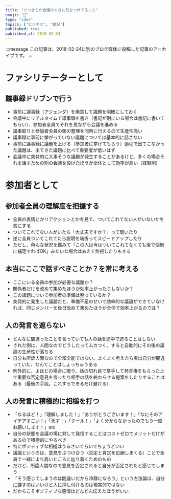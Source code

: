 ```yaml
---
title: "たつきちが会議のときに気をつけてること"
emoji: "📝"
type: "idea"
topics: ["ビジネス", "雑記"]
published: true
published_at: 2018-02-24
---
```


:::message
この記事は、2018-02-24に別のブログ媒体に投稿した記事のアーカイブです。
:::

# ファシリテーターとして

## 議事録ドリブンで行う

* 事前に議事録（アジェンダ）を用意して議題を明確にしておく
* 会議中にリアルタイムで議事録を書き（書記が別にいる場合は書記に書いてもらい）、参加者全員でそれを見ながら会議を進める
* 議事取りと参加者全員の頭の整理を同時に行えるので生産性高い
* 議事録に事前に挙がっていない議題については基本的に話さない
* 事前に議事録に議題を上げる（参加者に挙げてもらう）過程で出てこなかった議題は、出てきた議題に比べて重要度が低いはず
* 会議中に突発的に大事そうな議題が発生することがあるけど、多くの場合それを話すための別の会議を設けたほうが全体として効率が高い（経験則）

# 参加者として

## 参加者全員の理解度を把握する

* 全員の表情とかリアクションとかを見て、ついてこれてない人がいないかを気にする
* ついてこれてない人がいたら「大丈夫ですか？」って聞いたり
* 逆に全員ついてこれてたら説明を端折ってスピードアップしたり
* ただし、色んな状況を鑑みて「この人は今はついてこれてなくても後で個別に補足すればOK」みたいな場合はあえて無視したりもする

## 本当にここで話すべきことか？を常に考える

* ここにいる全員の参加が必要な議題か？
* 関係者だけを改めて集めたほうが効率上がったりしないか？
* この議題について参加者の準備は整っているか？
* 突発的に発生した議題だと、準備不足のせいで効率的な議論ができていなければ、同じメンバーを後日改めて集めたほうが全体で効率上がるのでは？

## 人の発言を遮らない

* どんなに間違ったことを言っていても人の話を途中で遮ることはしない
* された側は、人間なのでどうしたってムカつく。すると自動的にその後の議論の生産性が落ちる
* 自分も所詮人間なので全知全能ではない。よくよく考えたら実は自分が間違っていた、なんてことはしょっちゅうある
* 例外的に、よほどの場合に限り、話の切れ目で挙手して発言権をもらった上で重要な否定意見を言ったり相手の話を終わらせる提案をしたりすることはある（最後の手段。これすらできるだけ避ける）

## 人の発言に積極的に相槌を打つ

* 「なるほど！」「理解しました！」「ありがとうございます！」「なにそのアイデアすごい！」「天才！」「クール！」「よく分からなかったのでもう一度お願いします！」etc
* 自分の状態を会議の場に対して発信することはコストゼロでメリットだけがあるので積極的にやるべき
* 特にポジティブな相槌はうるさいぐらいでちょうどいい
* 議論というのは、意見をぶつけ合う（否定と肯定を応酬しまくる）ことで全員で一緒により高いところに辿り着くためのもの
* だけど、所詮人間なので意見を否定されると自分が否定されたと感じてしまう
* 「そう感じてしまうのは間違いだから冷静になろう」という方法論は、自分に課すのはいいけど人に押し付けるのは現実的ではない
* だからこそポジティブな感情はどんどん伝えたほうがいい
